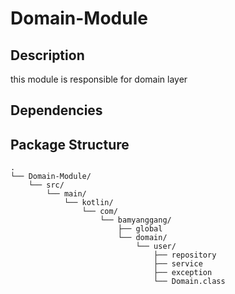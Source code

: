 # Domain-Module

## Description
this module is responsible for domain layer

## Dependencies

## Package Structure
```
.
└── Domain-Module/
    └── src/
        └── main/
            └── kotlin/
                └── com/
                    └── bamyanggang/
                        ├── global
                        └── domain/
                            └── user/
                                ├── repository
                                ├── service
                                ├── exception
                                └── Domain.class
```